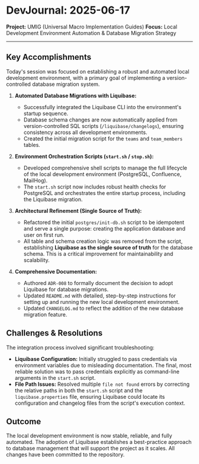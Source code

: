 # DevJournal: 2025-06-17

**Project:** UMIG (Universal Macro Implementation Guides)
**Focus:** Local Development Environment Automation & Database Migration Strategy

---

## Key Accomplishments

Today's session was focused on establishing a robust and automated local development environment, with a primary goal of implementing a version-controlled database migration system.

1. **Automated Database Migrations with Liquibase:**
    * Successfully integrated the Liquibase CLI into the environment's startup sequence.
    * Database schema changes are now automatically applied from version-controlled SQL scripts (`/liquibase/changelogs`), ensuring consistency across all development environments.
    * Created the initial migration script for the `teams` and `team_members` tables.

2. **Environment Orchestration Scripts (`start.sh` / `stop.sh`):**
    * Developed comprehensive shell scripts to manage the full lifecycle of the local development environment (PostgreSQL, Confluence, MailHog).
    * The `start.sh` script now includes robust health checks for PostgreSQL and orchestrates the entire startup process, including the Liquibase migration.

3. **Architectural Refinement (Single Source of Truth):**
    * Refactored the initial `postgres/init-db.sh` script to be idempotent and serve a single purpose: creating the application database and user on first run.
    * All table and schema creation logic was removed from the script, establishing **Liquibase as the single source of truth** for the database schema. This is a critical improvement for maintainability and scalability.

4. **Comprehensive Documentation:**
    * Authored `ADR-008` to formally document the decision to adopt Liquibase for database migrations.
    * Updated `README.md` with detailed, step-by-step instructions for setting up and running the new local development environment.
    * Updated `CHANGELOG.md` to reflect the addition of the new database migration feature.

## Challenges & Resolutions

The integration process involved significant troubleshooting:
* **Liquibase Configuration:** Initially struggled to pass credentials via environment variables due to misleading documentation. The final, most reliable solution was to pass credentials explicitly as command-line arguments in the `start.sh` script.
* **File Path Issues:** Resolved multiple `file not found` errors by correcting the relative paths in both the `start.sh` script and the `liquibase.properties` file, ensuring Liquibase could locate its configuration and changelog files from the script's execution context.

## Outcome

The local development environment is now stable, reliable, and fully automated. The adoption of Liquibase establishes a best-practice approach to database management that will support the project as it scales. All changes have been committed to the repository.
